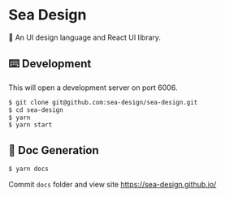 # Sea Design

🌊 An UI design language and React UI library.

## ⌨️ Development

This will open a development server on port 6006.

```bash
$ git clone git@github.com:sea-design/sea-design.git
$ cd sea-design
$ yarn
$ yarn start
```

## 📖 Doc Generation

```bash
$ yarn docs
```

Commit `docs` folder and view site https://sea-design.github.io/
